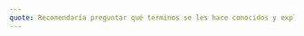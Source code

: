 ```yaml
---
quote: Recomendaría preguntar qué terminos se les hace conocidos y explicarle los temas que ves con esos.
---
```

